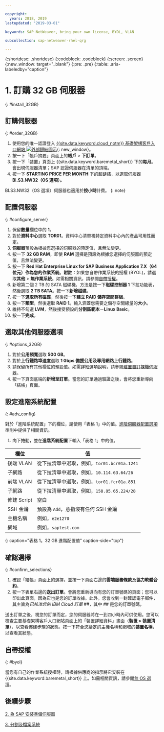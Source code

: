 ```yaml
---

copyright:
  years: 2018, 2019
lastupdated: "2019-03-01"

keywords: SAP NetWeaver, bring your own license, BYOL, VLAN

subcollection: sap-netweaver-rhel-qrg

---
```


{:shortdesc: .shortdesc}
{:codeblock: .codeblock}
{:screen: .screen}
{:new_window: target="_blank"}
{:pre: .pre}
{:table: .aria-labeledby="caption"}

# 1. 訂購 32 GB 伺服器
{: #install_32GB}

## 訂購伺服器
{: #order_32GB}

1. 使用您的唯一認證登入 [{{site.data.keyword.cloud_notm}} 基礎架構客戶入口網站 ![外部鏈結圖示](../../icons/launch-glyph.svg "外部鏈結圖示")](https://control.softlayer.com){: new_window}。
2. 按一下「帳戶摘要」頁面上的**帳戶** > **下訂單**。
3. 按一下「裝置」頁面上 {{site.data.keyword.baremetal_short}} 下的**每月**。會出現伺服器清單；SAP 認證伺服器在清單的頂端。
4. 按一下 **STARTING PRICE PER MONTH** 下的超鏈結，以選取伺服器 **BI.S3.NW32（OS 選項）。**

BI.S3.NW32（OS 選項）伺服器也適用於**按小時**計費。
{: note}

## 配置伺服器
{: #configure_server}

1. 保留**數量**欄位中的 **1**。
2. 對於**資料中心**選取 **TOR01**。資料中心清單視特定資料中心內的產品可用性而定。
3. **伺服器**預設為根據您選擇的伺服器的預定值，且無法變更。
4. 按一下 **32 GB RAM**，即使 **RAM** 選擇是預設為根據您選擇的伺服器的預定值，且無法變更。
5. 按一下 **Red Hat Enterprise Linux for SAP Business Application 7.X（64 位元）**作為您的**作業系統**。**附註**：如果您自帶作業系統的授權 (BYOL)，請選取**其他** > **無作業系統**。如需相關資訊，請參閱[自帶授權](#byol)。
6. 新增第二個 2 TB 的 SATA 磁碟機，方法是按一下**磁碟控制器 1** 下拉功能表，然後選取 **2 TB SATA**。按一下**新增磁碟**。
7. 按一下**選取所有磁碟**，然後按一下**建立 RAID 儲存空間群組**。
8. 按一下**類型**，然後選取 **RAID 1**。輸入涵蓋您需要之儲存空間總量的**大小**。
9. 維持不勾選 **LVM**，然後接受預設的**分割區範本**－**Linux Basic**。
10. 按一下**完成**。

## 選取其他伺服器選項
{: #options_32GB}

1. 對於**公用頻寬**選取 **500 GB**。
2.	對於**上行鏈路埠速度**選取 **1 Gbps 備援公用及專用網路上行鏈路**。
3. 請保留所有其他欄位的預設值。如需詳細選項說明，請參閱[建置自訂裸機伺服器](/docs/bare-metal?topic=bare-metal-ordering-baremetal-server#addl-server-options)。
4.	按一下頁面底端的**新增至訂單**。當您的訂單通過驗證之後，會將您重新導向「結帳」頁面。

## 設定進階系統配置
{: #adv_config}

對於「進階系統配置」下的欄位，請使用「表格 1」中的值。[進階伺服器配置選項](/docs/bare-metal?topic=bare-metal-ordering-baremetal-server#adv-system-config)準則中提供了相關資訊。

1. 向下捲動，並在**進階系統配置**下輸入「表格 1」中的值。

|欄位                |值                                                              |
| -------------------------------- | -------------------------------------------------------------------- |
|後端 VLAN                         |從下拉清單中選取，例如，`tor01.bcr01a.1241`                          |
|子網路                            |從下拉清單中選取，例如，`10.114.63.64/26`                            |
|前端 VLAN                         |從下拉清單中選取，例如，`tor01.fcr01a.851`                          |
|子網路                            |從下拉清單中選取，例如，`158.85.65.224/28`                            |
|佈建 Script                       |空白                                                                 |
|SSH 金鑰                          |預設為 `Add`，意指沒有任何 SSH 金鑰                            |
|主機名稱                          |例如，`e2e1270`                                                      |
|網域                              |例如，`saptest.com`                                                  |
{: caption="表格 1。32 GB 進階配置值" caption-side="top"}  

## 確認選擇
{: #confirm_selections}

1. 確認「結帳」頁面上的選擇，並按一下頁面右邊的**雲端服務條款**及**協力軟體合約**。
2. 按一下表單右邊的**送出訂單**。會將您重新導向有您的訂單號碼的頁面；您可以印出此頁面，因為它也是您的訂單收據。此外，您會收到一封確認電子郵件，其主旨為*已核准您的 IBM Cloud 訂單 ##*，其中 ## 是您的訂單號碼。

送出訂單之後，視您的訂單而定，您的伺服器將在一到四小時內可供使用。您可以檢查主要基礎架構客戶入口網站頁面上的「裝置詳細資料」畫面（**裝置 > 裝置清單**），以查看佈建步驟的狀態。按一下符合您給定的主機名稱和網域的**裝置名稱**，以查看其狀態。

## 自帶授權
{: #byol}

當您有自己的作業系統授權時，請根據供應商的指示將它安裝在 {{site.data.keyword.baremetal_short}} 上。如需相關資訊，請參閱[無 OS 選項](/docs/bare-metal?topic=bare-metal-the-no-os-option#how-to-install-an-operating-system-on-a-no-os-server-)。

## 後續步驟

  [2. 為 SAP 安裝準備伺服器](/docs/infrastructure/sap-netweaver-rhel-qrg?topic=sap-netweaver-rhel-qrg-prepare_32GB)

  [3. 分割及檔案系統](/docs/infrastructure/sap-netweaver-rhel-qrg?topic=sap-netweaver-rhel-qrg-partition_32GB)
